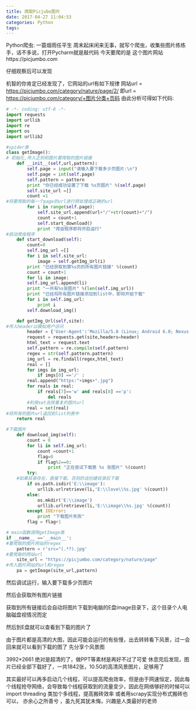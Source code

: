 ```yaml
---
title: 爬取Picjubo图片
date: 2017-04-27 11:04:53
categories: Python
tags:
---
```

Python爬虫: 一蓑烟雨任平生
 周末起床闲来无事，就写个爬虫，收集些图片练练手，话不多说，打开Pycharm就是敲代码
今天要爬的是 这个图片网站https://picjumbo.com

仔细观察后可以发现


<!-- more -->
机智的你肯定已经发现了，它网站的url有如下规律
网站url = https://picjumbo.com/category/nature/page/2/
即url = https://picjumbo.com/category/+图片分类+页码
由此分析可得如下代码: 
```python
# -*- coding: utf-8 -*-
import requests
import urllib
import re
import os
import urllib2

#spider类
class getImage():
# 初始化,传入正则和图片要爬取的图片链接
    def __init__(self,url,pattern):
        self.page = input("请输入要下载多少页图片:\n")
        self.page = int(self.page)
        self.pattern = pattern
        print "你已经成功设置了下载 %s页图片" %(self.page)
        self.site_url =[]
        count =1
#将要爬取的每一个page的url进行预处理成正确的url
        for i in range(self.page):
            self.site_url.append(url+"/"+str(count)+"/")
            count = count+1
            self.start_download()
            print "爬虫程序即将开启运行"
#启动爬虫程序
    def start_download(self):
        count=0
        self.img_url =[]
        for i in self.site_url:
            image = self.getImg_Url(i)
        print "已经获取到第%s页的所有图片链接" %(count)
        count = count+1
        for li in image:
        self.img_url.append(li)
        print "一共有%s张图片" %(len(self.img_url))
        print "已经将所有图片链接添加到list中，即将开始下载"
        for i in self.img_url:
            print i
        self.download_img()

    def getImg_Url(self,site):
#传入header以模拟用户访问
        header = {'User-Agent':'Mozilla/5.0 (Linux; Android 6.0; Nexus 5 Build/MRA58N) AppleWebKit/537.36 (KHTML, like Gecko) Chrome/57.0.2987.133 Mobile Safari/537.36'}
        request = requests.get(site,headers=header)
        html_text = request.text
        self.pattern = re.compile(self.pattern)
        regex = str(self.pattern.pattern)
        img_url = re.findall(regex,html_text)
        real = []
        for imgs in img_url:
            if imgs[0] =='/' :
        real.append("https:"+imgs+".jpg")
        for reals in real:
            if reals[7]=='w' and reals[8] =='p':
                del reals
        #利用set去除重复的图片url
        real = set(real)
#将所有的图片url返回到list列表中
    return real

#下载图片
    def download_img(self):
        count = 0
        for li in self.img_url:
            count =count+1
            flag=0
            if flag%2==0:
                print "正在尝试下载第 %s 张图片" %(count)
        try:
    #如果目录存在，直接下载，否则的话创建目录后下载
        if os.path.isdir('E:\\image'):
            urllib.urlretrieve(li,'E:\\love\\%s.jpg' %(count))
        else:
            os.mkdir('E:\\image')
            urllib.urlretrieve(li,'E:\\image\\%s.jpg' %(count))
        except IOError:
            print "下载图片失败"
        flag = flag+1

# main函数调用getImage类
if __name__ =='__main__':
#要爬取的图片网站的regex
    pattern = r'src="(.*?).jpg'
#要爬取的网站url
    site_url = "https://picjumbo.com/category/nature/page"
#传入图片网站的url和regex
    pa = getImage(site_url,pattern)
```
然后调试运行，输入要下载多少页图片

然后会获取所有图片链接


获取到所有链接后会自动将图片下载到电脑的E盘image目录下，这个目录个人电脑磁盘视情况而定
 
 
然后到E盘就可以查看到下载的图片了


由于图片都是高清的大图，因此可能会运行的有些慢，出去转转看下风景，过一会回来就可以看到下载的图了
先分享个风景图


3992*2661 绝对是超清的了，做PPT等素材是再好不过了可爱 
休息完后发现，图片已经全部下载好了，一共1842张，10.5G的高清风景图片，足够用了



 
其实最好可以再多启动几个线程，可以提高爬虫效率，但是由于网速恒定，因此每个线程抢夺网络，会导致每个线程获取到的流量变少，因此在网络够好的时候可以import threading 类加个多线程，提高搬砖效率 或者用scrapy实现分布式搬砖也可以，
亦余心之所善兮 ，虽九死其犹未悔，兴趣是人类最好的老师 